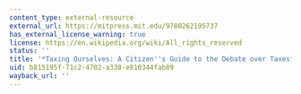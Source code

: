 ```yaml
---
content_type: external-resource
external_url: https://mitpress.mit.edu/9780262195737
has_external_license_warning: true
license: https://en.wikipedia.org/wiki/All_rights_reserved
status: ''
title: '*Taxing Ourselves: A Citizen''s Guide to the Debate over Taxes*'
uid: b815195f-71c2-4702-a338-e810344fab89
wayback_url: ''
---
```

